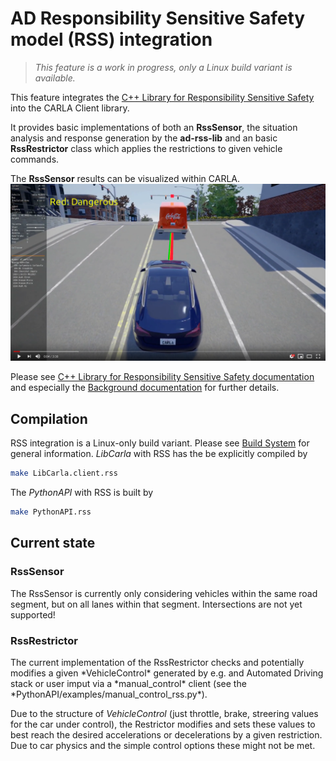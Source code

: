 <h1>AD Responsibility Sensitive Safety model (RSS) integration</h1>

> _This feature is a work in progress, only a Linux build variant is available._

This feature integrates the [C++ Library for Responsibility Sensitive Safety](https://github.com/intel/ad-rss-lib) into the CARLA Client library.

It provides basic implementations of both an **RssSensor**, the situation analysis and response generation by the **ad-rss-lib** and an basic **RssRestrictor** class which applies the restrictions to given vehicle commands.

The **RssSensor** results can be visualized within CARLA.
[![RSS safety sensor in CARLA](img/rss_carla_integration.png)](https://www.youtube.com/watch?v=UxKPXPT2T8Q)


Please see [C++ Library for Responsibility Sensitive Safety documentation](https://intel.github.io/ad-rss-lib/) and especially the [Background documentation](https://intel.github.io/ad-rss-lib/documentation/Main.html) for further details.


<h2>Compilation</h2>

RSS integration is a Linux-only build variant.
Please see [Build System](build_system.md) for general information.
*LibCarla* with RSS has the be explicitly compiled by

```sh
make LibCarla.client.rss
```

The *PythonAPI* with RSS is built by

```sh
make PythonAPI.rss
```


<h2>Current state</h2>
<h3>RssSensor</h3>
The RssSensor is currently only considering vehicles within the same road segment, but on all lanes within that segment. Intersections are not yet supported!

<h3>RssRestrictor</h3>
The current implementation of the RssRestrictor checks and potentially modifies a given *VehicleControl* generated by e.g. and Automated Driving stack or user imput via a *manual_control* client (see the *PythonAPI/examples/manual_control_rss.py*).

Due to the structure of *VehicleControl* (just throttle, brake, streering values for the car under control), the Restrictor modifies and sets these values to best reach the desired accelerations or decelerations by a given restriction. Due to car physics and the simple control options these might not be met.
